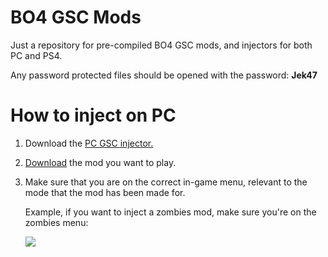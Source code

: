 # BO4 GSC Mods
Just a repository for pre-compiled BO4 GSC mods, and injectors for both PC and PS4.

Any password protected files should be opened with the password: **Jek47**

# How to inject on PC
1. Download the [PC GSC injector.](https://github.com/Jek47/BO4-GSC-Mods/tree/main/Injectors/PC)
2. [Download](https://github.com/Jek47/BO4-GSC-Mods/tree/main/Zombies%20Mods) the mod you want to play.
3. Make sure that you are on the correct in-game menu, relevant to the mode that the mod has been made for.

   Example, if you want to inject a zombies mod, make sure you're on the zombies menu:

   ![](https://i.ibb.co/mhkjbD0/Zombies.png)

